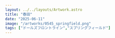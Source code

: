 ```yaml
---
layout: ../../layouts/Artwork.astro
title: "春田"
date: "2025-06-11"
image: "/artworks/0545_springfield.png"
tags: ["ドールズフロントライン","スプリングフィールド"]
---
```


